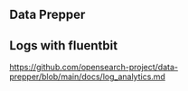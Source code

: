 ## Data Prepper

## Logs with fluentbit

<https://github.com/opensearch-project/data-prepper/blob/main/docs/log_analytics.md>
